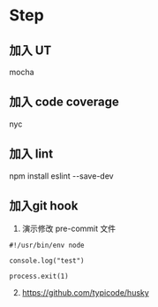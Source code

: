 # Step

## 加入 UT
mocha

## 加入 code coverage
nyc

## 加入 lint

npm install eslint --save-dev

## 加入git hook

1. 演示修改 pre-commit 文件

```
#!/usr/bin/env node

console.log("test")

process.exit(1)

```

2. https://github.com/typicode/husky